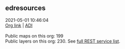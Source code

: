 <h2>edresources</h2>2021-05-01 10:46:04 <br /><a target='new' href='https://edresources.maps.arcgis.com'>Org link</a> | <a target='new' href='https://trbaker.github.io/ADI/'>ADI</a><br /><br />Public maps on this org: 199<br />Public layers on this org: 230. See <a target='new' href='https://services.arcgis.com/ixehHGhSDmBKeOyS/ArcGIS/rest/services'>full REST service list</a>.